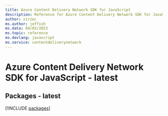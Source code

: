 ```yaml
---
title: Azure Content Delivery Network SDK for JavaScript
description: Reference for Azure Content Delivery Network SDK for JavaScript
author: xirzec
ms.author: jeffish
ms.data: 04/03/2023
ms.topic: reference
ms.devlang: javascript
ms.service: contentdeliverynetwork
---
```

# Azure Content Delivery Network SDK for JavaScript - latest
## Packages - latest
[!INCLUDE [packages](content-delivery-network-index.md)]